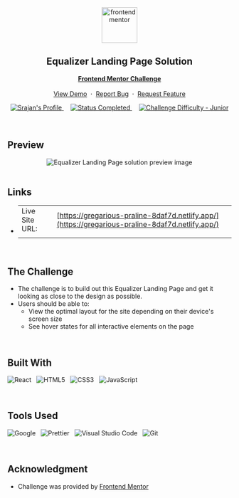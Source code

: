 <div align="center">

  <img src="https://www.frontendmentor.io/static/images/logo-mobile.svg" alt="frontendmentor" width="80">

  <h2 align="center">Equalizer Landing Page Solution</h2>
  <p align="center">
    <a href="https://www.frontendmentor.io/challenges/sunnyside-agency-landing-page-7yVs3B6ef"><strong>Frontend Mentor Challenge</strong></a>
    <br />
    <br />
    <a href="https://gregarious-praline-8daf7d.netlify.app/">View Demo</a>
    &nbsp;·&nbsp;
    <a href="https://github.com/Srajan-Poojary/Equalizer/issues">Report Bug</a>
    &nbsp;·&nbsp;
    <a href="https://github.com/Srajan-Poojary/Equalizer/issuess">Request Feature</a>
  </p>
</div>

<!-- Badges -->
<div align="center">
  <!-- Profiles -->
  <a href="https://www.frontendmentor.io/profile/0xabdulkhalid">
    <img src="https://img.shields.io/badge/Profile-srajan-fefefe?style=for-the-badge&logo=frontendmentor" alt="Srajan's Profile">
  </a> &nbsp;&nbsp;&nbsp;

  <!-- Status -->
  <a href="#">
    <img src="https://img.shields.io/badge/Status-Completed-00CE80?style=for-the-badge" alt="Status Completed">
  </a> &nbsp;&nbsp;&nbsp;

  <!-- Difficulty -->
  <a href="https://www.frontendmentor.io/challenges?difficulties=1"  >
    <img src="https://img.shields.io/badge/Difficulty-Junior-AAC745?style=for-the-badge&logo=frontendmentor" alt="Challenge Difficulty - Junior">
  </a>

</div>
<br />
<br />



## **Preview**

<div align='center'>
<img src='https://gcdnb.pbrd.co/images/xKwe48PSMFiC.png?o=1' alt='Equalizer Landing Page solution preview image'>
</div>


<br>

## **Links**

- |||
  | :----- | :----- |
  | Live Site URL: | [https://gregarious-praline-8daf7d.netlify.app/](https://gregarious-praline-8daf7d.netlify.app/) |
  |||

<br>





## The Challenge

- The challenge is to build out this Equalizer Landing Page and get it looking as close to the design as possible.
- Users should be able to:
    - View the optimal layout for the site depending on their device's screen size
    - See hover states for all interactive elements on the page

<br>


## **Built With**
  ![React](https://img.shields.io/badge/react-%23E34F26.svg?style=for-the-badge&logo=react&logoColor=white) &nbsp;
 ![HTML5](https://img.shields.io/badge/html5-%23E34F26.svg?style=for-the-badge&logo=html5&logoColor=white) &nbsp; ![CSS3](https://img.shields.io/badge/css3-%231572B6.svg?style=for-the-badge&logo=css3&logoColor=white) &nbsp; ![JavaScript](https://img.shields.io/badge/JavaScript%20-%23F7DF1E.svg?style=for-the-badge&logo=javascript&logoColor=black)


<br>

## **Tools Used**

![Google](https://img.shields.io/badge/google-DA4437?style=for-the-badge&logo=google&logoColor=white) &nbsp;  ![Prettier](https://img.shields.io/badge/prettier-1A2C34?style=for-the-badge&logo=prettier&logoColor=F7BA3E) &nbsp; ![Visual Studio Code](https://img.shields.io/badge/VS%20Code-0078d7.svg?style=for-the-badge&logo=visual-studio-code&logoColor=white) &nbsp; ![Git](https://img.shields.io/badge/Git-F05032?style=for-the-badge&logo=git&logoColor=white)

<br>

## **Acknowledgment**

- Challenge was provided by [Frontend Mentor](https://www.frontendmentor.io)

<br>
